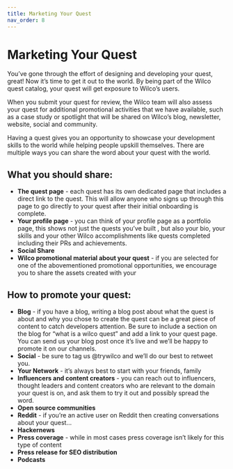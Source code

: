 ```yaml
---
title: Marketing Your Quest
nav_order: 8
---
```


# Marketing Your Quest
You’ve gone through the effort of designing and developing your quest, great! Now it’s time to get it out to the world. By being part of the Wilco quest catalog, your quest will get exposure to Wilco’s users. 

When you submit your quest for review, the Wilco team will also assess your quest for additional promotional activities that we have available, such as a case study or spotlight that will be shared on Wilco’s blog, newsletter, website, social and community. 

Having a quest gives you an opportunity to showcase your development skills to the world while helping people upskill themselves. There are multiple ways you can share the word about your quest with the world. 

## What you should share:
- **The quest page** - each quest has its own dedicated page that includes a direct link to the quest. This will allow anyone who signs up through this page to go directly to your quest after their initial onboarding is complete. 
- **Your profile page** - you can think of your profile page as a portfolio page, this shows not just the quests you’ve built , but also your bio, your skills and your other Wilco accomplishments like quests completed including their PRs and achievements. 
- **Social Share** 
- **Wilco promotional material about your quest** - if you are selected for one of the abovementioned promotional opportunities, we encourage you to share the assets created with your 

## How to promote your quest:
- **Blog** - if you have a blog, writing a blog post about what the quest is about and why you chose to create the quest can be a great piece of content to catch developers attention. Be sure to include a section on the blog for “what is a wilco quest” and add a link to your quest page. You can send us your blog post once it’s live and we’ll be happy to promote it on our channels. 
- **Social** - be sure to tag us @trywilco and we’ll do our best to retweet you. 
- **Your Network** - it’s always best to start with your friends, family 
- **Influencers and content creators** - you can reach out to influencers, thought leaders and content creators who are relevant to the domain your quest is on, and ask them to try it out and possibly spread the word. 
- **Open source communities** 
- **Reddit** -  if you’re an active user on Reddit then creating conversations about your quest…
- **Hackernews** 
- **Press coverage** - while in most cases press coverage isn’t likely for this type of content
- **Press release for SEO distribution**
- **Podcasts**
